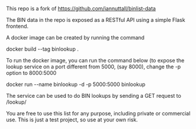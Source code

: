 This repo is a fork of https://github.com/iannuttall/binlist-data

The BIN data in the repo is exposed as a RESTful API using a simple Flask frontend. 

A docker image can be created by running the command

docker build --tag binlookup . 

To run the docker image, you can run the command below (to expose the lookup service on a port different from 5000, (say 8000), change the -p option to 8000:5000

docker run --name binlookup -d -p 5000:5000 binlookup


The service can be used to do BIN lookups by sending a GET request to /lookup/<phonenumber>

You are free to use this list for any purpose, including private or commercial use. This is just a test project, so use at your own risk. 
